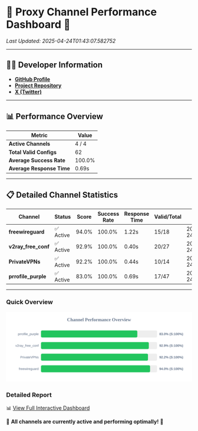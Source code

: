 # 🌟 Proxy Channel Performance Dashboard 🌟

_Last Updated: 2025-04-24T01:43:07.582752_

---

## 👩‍💻 Developer Information

- **[GitHub Profile](https://github.com/4n0nymou3)**  
- **[Project Repository](https://github.com/4n0nymou3/multi-proxy-config-fetcher)**  
- **[X (Twitter)](https://x.com/4n0nymou3)**  

---

## 📊 Performance Overview

| Metric                | Value       |
|-----------------------|-------------|
| **Active Channels**   | 4 / 4       |
| **Total Valid Configs** | 62          |
| **Average Success Rate** | 100.0%      |
| **Average Response Time** | 0.69s       |

---

## 📋 Detailed Channel Statistics

| Channel          | Status     | Score  | Success Rate | Response Time | Valid/Total | Last Success               |
|------------------|------------|--------|--------------|---------------|-------------|----------------------------|
| **freewireguard**  | ✅ Active  | 94.0%  | 100.0% | 1.22s         | 15/18       | 2025-04-24T01:43:07.580935 |
| **v2ray_free_conf**  | ✅ Active  | 92.9%  | 100.0% | 0.40s         | 20/27       | 2025-04-24T01:43:05.852259 |
| **PrivateVPNs**  | ✅ Active  | 92.2%  | 100.0% | 0.44s         | 10/14       | 2025-04-24T01:43:06.329750 |
| **prrofile_purple**  | ✅ Active  | 83.0%  | 100.0% | 0.69s         | 17/47       | 2025-04-24T01:43:05.380737 |

---

### Quick Overview
<div align="center">
  <a href="https://raw.githubusercontent.com/nullluser/NullRepo/refs/heads/main/assets/channel_stats_chart.svg">
    <img src="https://raw.githubusercontent.com/nullluser/NullRepo/refs/heads/main/assets/channel_stats_chart.svg" alt="Source Performance Statistics" width="800">
  </a>
</div>

### Detailed Report
📊 [View Full Interactive Dashboard](https://htmlpreview.github.io/?https://github.com/nullluser/NullRepo/blob/main/assets/performance_report.html)

🎉 **All channels are currently active and performing optimally!** 🎉
